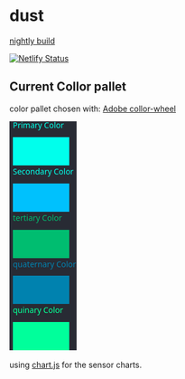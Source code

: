 # dust

[nightly build](https://scintillating-hotteok-03eadd.netlify.app)

[![Netlify Status](https://api.netlify.com/api/v1/badges/6ad41b57-8940-4ec7-bd78-e03513d63bba/deploy-status)](https://app.netlify.com/sites/scintillating-hotteok-03eadd/deploys)

## Current Collor pallet

color pallet chosen with: [Adobe collor-wheel](https://color.adobe.com/create/color-wheel)

![color-palet](./img/color-palet.png)


using [chart.js](https://vue-chartjs.org/guide/#integration) for the sensor charts.
